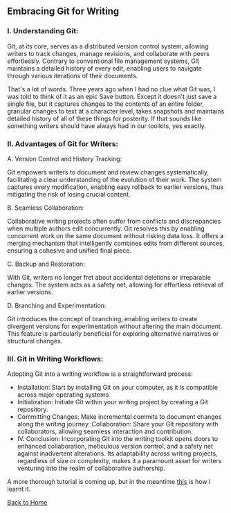 ## Embracing Git for Writing 

### I. Understanding Git:

Git, at its core, serves as a distributed version control system, allowing writers to track changes, manage revisions, and collaborate with peers effortlessly. Contrary to conventional file management systems, Git maintains a detailed history of every edit, enabling users to navigate through various iterations of their documents.

That's a lot of words. Three years ago when I had no clue what Git was, I was told to think of it as an epic Save button. Except it doesn't just save a single file, but it captures changes to the contents of an entire folder, granular changes to text at a character level, takes snapshots and maintains detailed history of all of these things for posterity. If that sounds like something writers should have always had in our toolkits, yes exactly. 

### II. Advantages of Git for Writers:

A. Version Control and History Tracking:

Git empowers writers to document and review changes systematically, facilitating a clear understanding of the evolution of their work.
The system captures every modification, enabling easy rollback to earlier versions, thus mitigating the risk of losing crucial content.

B. Seamless Collaboration:

Collaborative writing projects often suffer from conflicts and discrepancies when multiple authors edit concurrently. Git resolves this by enabling concurrent work on the same document without risking data loss.
It offers a merging mechanism that intelligently combines edits from different sources, ensuring a cohesive and unified final piece.

C. Backup and Restoration:

With Git, writers no longer fret about accidental deletions or irreparable changes. The system acts as a safety net, allowing for effortless retrieval of earlier versions.

D. Branching and Experimentation:

Git introduces the concept of branching, enabling writers to create divergent versions for experimentation without altering the main document. This feature is particularly beneficial for exploring alternative narratives or structural changes.

### III. Git in Writing Workflows:
Adopting Git into a writing workflow is a straightforward process:

- Installation: Start by installing Git on your computer, as it is compatible across major operating systems
- Initialization: Initiate Git within your writing project by creating a Git repository.
- Committing Changes: Make incremental commits to document changes along the writing journey.
Collaboration: Share your Git repository with collaborators, allowing seamless interaction and contribution.
- IV. Conclusion:
Incorporating Git into the writing toolkit opens doors to enhanced collaboration, meticulous version control, and a safety net against inadvertent alterations. Its adaptability across writing projects, regardless of size or complexity, makes it a paramount asset for writers venturing into the realm of collaborative authorship.

A more thorough tutorial is coming up, but in the meantime [this](https://www.theodinproject.com/lessons/foundations-git-basics) is how I learnt it. 


[Back to Home](https://miragiancycle.github.io/OVIWrite/)

